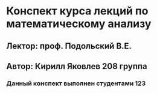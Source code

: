 # Конспект курса лекций по математическому анализу
## Лектор: проф. Подольский В.Е.
## Автор: Кирилл Яковлев 208 группа
### Данный конспект выполнен студентами 123

